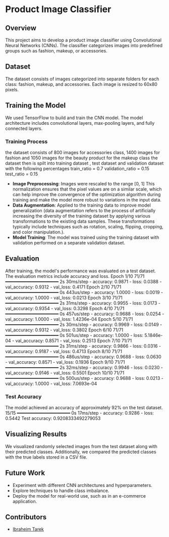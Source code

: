 # Product Image Classifier

## Overview
This project aims to develop a product image classifier using Convolutional Neural Networks (CNNs). The classifier categorizes images into predefined groups such as fashion, makeup, or accessories.

## Dataset
The dataset consists of images categorized into separate folders for each class: fashion, makeup, and accessories. Each image is resized to 60x80 pixels.

## Training the Model
We used TensorFlow to build and train the CNN model. The model architecture includes convolutional layers, max-pooling layers, and fully connected layers.

### Training Process
the dataset consists of 800 images for accessories class, 1400 images for fashion and 1050 images for the beauty product for the makeup class the dataset then is spilt into training dataset , test dataset and validation dataset with the following percentages train_ratio = 0.7 validation_ratio = 0.15 test_ratio = 0.15
- **Image Preprocessing**: Images were rescaled to the range [0, 1] This normalization ensures that the pixel values are on a similar scale, which can help improve the convergence of the optimization algorithm during training and make the model more robust to variations in the input data.
- **Data Augmentation**: Applied to the training data to improve model generalization (data augmentation refers to the process of artificially increasing the diversity of the training dataset by applying various transformations to the existing data samples. These transformations typically include techniques such as rotation, scaling, flipping, cropping, and color manipulation.).
- **Model Training**:  The model was trained using the training dataset with validation performed on a separate validation dataset.

## Evaluation
After training, the model's performance was evaluated on a test dataset. The evaluation metrics include accuracy and loss.
Epoch 1/10
71/71 ━━━━━━━━━━━━━━━━━━━━ 2s 30ms/step - accuracy: 0.9871 - loss: 0.0388 - val_accuracy: 0.9312 - val_loss: 0.4171
Epoch 2/10
71/71 ━━━━━━━━━━━━━━━━━━━━ 0s 443us/step - accuracy: 1.0000 - loss: 0.0019 - val_accuracy: 1.0000 - val_loss: 0.0213
Epoch 3/10
71/71 ━━━━━━━━━━━━━━━━━━━━ 2s 31ms/step - accuracy: 0.9955 - loss: 0.0173 - val_accuracy: 0.9354 - val_loss: 0.3298
Epoch 4/10
71/71 ━━━━━━━━━━━━━━━━━━━━ 0s 457us/step - accuracy: 0.9688 - loss: 0.0254 - val_accuracy: 1.0000 - val_loss: 1.4236e-04
Epoch 5/10
71/71 ━━━━━━━━━━━━━━━━━━━━ 2s 30ms/step - accuracy: 0.9969 - loss: 0.0149 - val_accuracy: 0.9312 - val_loss: 0.3802
Epoch 6/10
71/71 ━━━━━━━━━━━━━━━━━━━━ 0s 501us/step - accuracy: 1.0000 - loss: 5.1846e-04 - val_accuracy: 0.8571 - val_loss: 0.2513
Epoch 7/10
71/71 ━━━━━━━━━━━━━━━━━━━━ 2s 31ms/step - accuracy: 0.9866 - loss: 0.0316 - val_accuracy: 0.9187 - val_loss: 0.4713
Epoch 8/10
71/71 ━━━━━━━━━━━━━━━━━━━━ 0s 486us/step - accuracy: 0.9688 - loss: 0.0630 - val_accuracy: 0.8571 - val_loss: 0.1936
Epoch 9/10
71/71 ━━━━━━━━━━━━━━━━━━━━ 2s 32ms/step - accuracy: 0.9946 - loss: 0.0230 - val_accuracy: 0.9146 - val_loss: 0.5501
Epoch 10/10
71/71 ━━━━━━━━━━━━━━━━━━━━ 0s 500us/step - accuracy: 0.9688 - loss: 0.0213 - val_accuracy: 1.0000 - val_loss: 7.0693e-04

### Test Accuracy
The model achieved an accuracy of approximately 92% on the test dataset.
15/15 ━━━━━━━━━━━━━━━━━━━━ 0s 17ms/step - accuracy: 0.9286 - loss: 0.5442
Test accuracy: 0.9208333492279053
## Visualizing Results
We visualized randomly selected images from the test dataset along with their predicted classes. Additionally, we compared the predicted classes with the true labels stored in a CSV file.

## Future Work
- Experiment with different CNN architectures and hyperparameters.
- Explore techniques to handle class imbalance.
- Deploy the model for real-world use, such as in an e-commerce application.

## Contributors
- [Ibraheim Tarek](https://github.com/IbraheimTarek)
